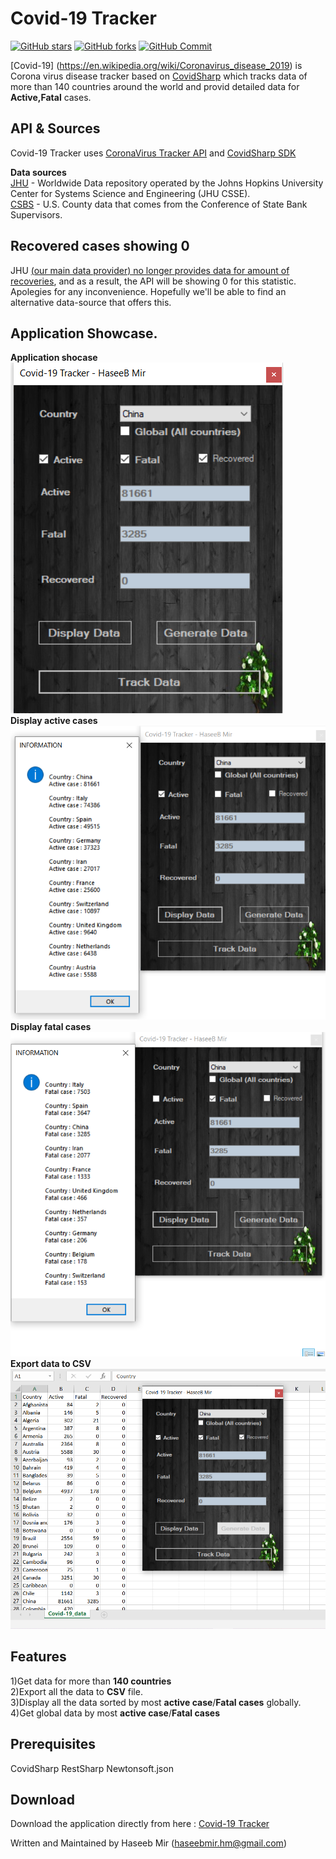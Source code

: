 # Covid-19 Tracker
[![GitHub stars](https://img.shields.io/github/stars/haseeb-heaven/Covid-19-Tracker)](https://github.com/Abdirahiim/covidtrackerapiwrapper/stargazers)
[![GitHub forks](https://img.shields.io/github/forks/haseeb-heaven/Covid-19-Tracker)](https://github.com/Abdirahiim/covidtrackerapiwrapper/network/members)
[![GitHub Commit](https://img.shields.io/badge/Commits-3-blue)](https://github.com/haseeb-heaven/Covid-19-Tracker/network/members)

[Covid-19] (https://en.wikipedia.org/wiki/Coronavirus_disease_2019) is Corona virus disease tracker based on [CovidSharp](https://github.com/ExpDev07/coronavirus-tracker-api)
which tracks data of more than 140 countries around the world and provid detailed data for **Active,Fatal** cases. 

## API & Sources
Covid-19 Tracker uses [CoronaVirus Tracker API](https://github.com/ExpDev07/coronavirus-tracker-api) and [CovidSharp SDK](https://github.com/ExpDev07/coronavirus-tracker-api)</br>

**Data sources** </br>
[JHU](https://systems.jhu.edu/research/public-health/ncov/)  - Worldwide Data repository operated by the Johns Hopkins University Center for Systems Science and Engineering (JHU CSSE).</br>
[CSBS](https://www.csbs.org/information-covid-19-coronavirus) - U.S. County data that comes from the Conference of State Bank Supervisors.</br>

## Recovered cases showing 0
JHU [(our main data provider) no longer provides data for amount of recoveries](https://github.com/CSSEGISandData/COVID-19/issues/1250), and as a result, the API will be showing 0 for this statistic. Apolegies for any inconvenience. Hopefully we'll be able to find an alternative data-source that offers this.

## Application Showcase.
**Application shocase**</br>
![covid_app](https://github.com/haseeb-heaven/Covid-19-Tracker/blob/master/resources/covid_app.png?raw=true "") </br>
**Display active cases**</br> 
![disp_active](https://github.com/haseeb-heaven/Covid-19-Tracker/blob/master/resources/covid_app_disp_active.png?raw=true "") </br>
**Display fatal cases**</br> 
![disp_fatal](https://github.com/haseeb-heaven/Covid-19-Tracker/blob/master/resources/covid_app_disp_fatal.png?raw=true "") </br>
**Export data to CSV**</br> 
![covid_app_csv](https://github.com/haseeb-heaven/Covid-19-Tracker/blob/master/resources/covid_app_csv.png?raw=true "") </br>

## Features
1)Get data for more than **140 countries** </br>
2)Export all the data to **CSV** file.  </br>
3)Display all the data sorted by most **active case**/**Fatal cases** globally.  </br>
4)Get global data by most **active case**/**Fatal cases** </br>

## Prerequisites
CovidSharp
RestSharp
Newtonsoft.json

## Download
Download the application directly from here : [Covid-19 Tracker](https://bit.ly/Covid19App)

Written and Maintained by Haseeb Mir (haseebmir.hm@gmail.com)

